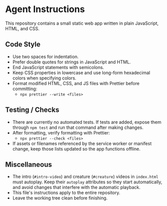 # Agent Instructions

This repository contains a small static web app written in plain JavaScript, HTML, and CSS.

## Code Style

- Use two spaces for indentation.
- Prefer double quotes for strings in JavaScript and HTML.
- End JavaScript statements with semicolons.
- Keep CSS properties in lowercase and use long-form hexadecimal colors when specifying colors.
- Format modified HTML, CSS, and JS files with Prettier before committing:
  - `npx prettier --write <files>`

## Testing / Checks

- There are currently no automated tests. If tests are added, expose them through `npm test` and run that command after making changes.
- After formatting, verify formatting with Prettier:
  - `npx prettier --check <files>`
- If assets or filenames referenced by the service worker or manifest change, keep those lists updated so the app functions offline.

## Miscellaneous

- The intro (`#intro-video`) and creature (`#creature`) videos in `index.html` must autoplay. Keep their `autoplay` attributes so they start automatically, and avoid changes that interfere with the automatic playback.
- This file's instructions apply to the entire repository.
- Leave the working tree clean before finishing.

